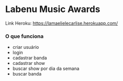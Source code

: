 # Labenu Music Awards
Link Heroku:
https://lamaelielecarlise.herokuapp.com/



### O que funciona
- criar usuário
- login
- cadastrar banda
- cadastrar show
- buscar show por dia da semana
- buscar banda
